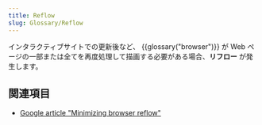 ```yaml
---
title: Reflow
slug: Glossary/Reflow
---
```


インタラクティブサイトでの更新後など、 {{glossary("browser")}} が Web ページの一部または全てを再度処理して描画する必要がある場合、**リフロー** が発生します。

## 関連項目

- [Google article "Minimizing browser reflow"](https://developers.google.com/speed/articles/reflow)
